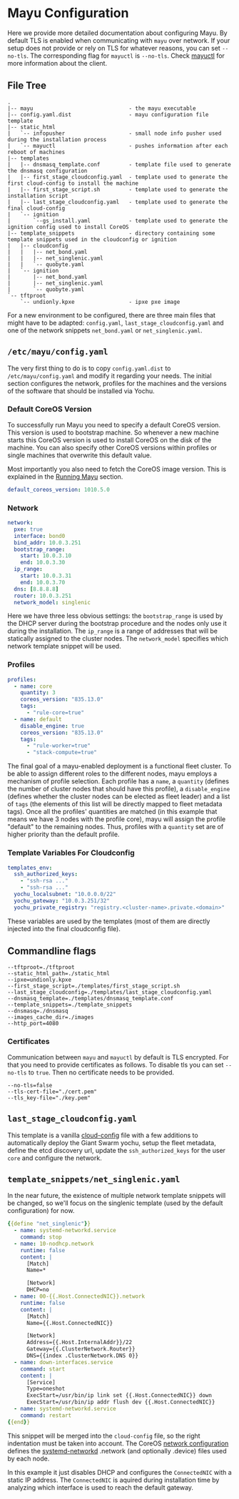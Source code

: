 # Mayu Configuration

Here we provide more detailed documentation about configuring Mayu. By
default TLS is enabled when communicating with `mayu` over network. If your
setup does not provide or rely on TLS for whatever reasons, you can set
`--no-tls`. The corresponding flag for `mayuctl` is `--no-tls`.
Check [mayuctl](mayuctl.md) for more information about the client.

## File Tree

```nohighlight
.
|-- mayu                              - the mayu executable
|-- config.yaml.dist                  - mayu configuration file template
|-- static_html
|   `-- infopusher                    - small node info pusher used during the installation process
|   `-- mayuctl                       - pushes information after each reboot of machines
|-- templates
|   |-- dnsmasq_template.conf         - template file used to generate the dnsmasq configuration
|   |-- first_stage_cloudconfig.yaml  - template used to generate the first cloud-config to install the machine
|   |-- first_stage_script.sh         - template used to generate the installation script
|   |-- last_stage_cloudconfig.yaml   - template used to generate the final cloud-config
|   `-- ignition
|       `--gs_install.yaml            - template used to generate the ignition config used to install CoreOS
|-- template_snippets                 - directory containing some template snippets used in the cloudconfig or ignition
|   |-- cloudconfig
|   |   |-- net_bond.yaml
|   |   |-- net_singlenic.yaml
|   |   `-- quobyte.yaml
|   `-- ignition
|       |-- net_bond.yaml
|       |-- net_singlenic.yaml
|       `-- quobyte.yaml
`-- tftproot
    `-- undionly.kpxe                 - ipxe pxe image
```

For a new environment to be configured, there are three main files that might
have to be adapted: `config.yaml`, `last_stage_cloudconfig.yaml` and one of the
network snippets `net_bond.yaml` or `net_singlenic.yaml`.


## `/etc/mayu/config.yaml`

The very first thing to do is to copy `config.yaml.dist` to
`/etc/mayu/config.yaml` and modify it regarding your needs. The initial
section configures the network, profiles for the machines and the versions
of the software that should be installed via Yochu.

### Default CoreOS Version

To successfully run Mayu you need to specify a default CoreOS version. This version is used to bootstrap
machine. So whenever a new machine starts this CoreOS version is used to install CoreOS on the disk of
the machine. You can also specify other CoreOS versions within profiles or single machines that overwrite
this default value.

Most importantly you also need to fetch the CoreOS image version. This is explained in the [Running Mayu](running.md) section.

```yaml
default_coreos_version: 1010.5.0
```

### Network

```yaml
network:
  pxe: true
  interface: bond0
  bind_addr: 10.0.3.251
  bootstrap_range:
    start: 10.0.3.10
    end: 10.0.3.30
  ip_range:
    start: 10.0.3.31
    end: 10.0.3.70
  dns: [8.8.8.8]
  router: 10.0.3.251
  network_model: singlenic
```

Here we have three less obvious settings: the `bootstrap_range` is used by the
DHCP server during the bootstrap procedure and the nodes only use it during the
installation. The `ip_range` is a range of addresses that will be statically
assigned to the cluster nodes. The `network_model` specifies which network
template snippet will be used.

### Profiles

```yaml
profiles:
  - name: core
    quantity: 3
    coreos_version: "835.13.0"
    tags:
      - "rule-core=true"
  - name: default
    disable_engine: true
    coreos_version: "835.13.0"
    tags:
      - "rule-worker=true"
      - "stack-compute=true"
```

The final goal of a mayu-enabled deployment is a functional fleet cluster. To
be able to assign different roles to the different nodes, mayu employs a
mechanism of profile selection. Each profile has a `name`, a `quantity`
(defines the number of cluster nodes that should have this profile), a
`disable_engine` (defines whether the cluster nodes can be elected as fleet
leader) and a list of `tags` (the elements of this list will be directly mapped
to fleet metadata tags). Once all the profiles' quantities are matched (in
this example that means we have 3 nodes with the profile core), mayu will assign
the profile "default" to the remaining nodes. Thus, profiles with a `quantity`
set are of higher priority than the default profile.

### Template Variables For Cloudconfig

```yaml
templates_env:
  ssh_authorized_keys:
    - "ssh-rsa ..."
    - "ssh-rsa ..."
  yochu_localsubnet: "10.0.0.0/22"
  yochu_gateway: "10.0.3.251/32"
  yochu_private_registry: "registry.<cluster-name>.private.<domain>"
```

These variables are used by the templates (most of them are directly injected
into the final cloudconfig file).

## Commandline flags

```
--tftproot=./tftproot
--static_html_path=./static_html
--ipxe=undionly.kpxe
--first_stage_script=./templates/first_stage_script.sh
--last_stage_cloudconfig=./templates/last_stage_cloudconfig.yaml
--dnsmasq_template=./templates/dnsmasq_template.conf
--template_snippets=./template_snippets
--dnsmasq=./dnsmasq
--images_cache_dir=./images
--http_port=4080
```

### Certificates

Communication between `mayu` and `mayuctl` by default is TLS encrypted. For
that you need to provide certificates as follows. To disable tls
you can set `--no-tls` to `true`. Then no certificate needs to be
provided.

```
--no-tls=false
--tls-cert-file="./cert.pem"
--tls_key-file="./key.pem"
```

## `last_stage_cloudconfig.yaml`

This template is a vanilla
[cloud-config](https://coreos.com/os/docs/latest/cloud-config.html) file with a
few additions to automatically deploy the Giant Swarm yochu, setup the
fleet metadata, define the etcd discovery url, update the `ssh_authorized_keys`
for the user `core` and configure the network.

## `template_snippets/net_singlenic.yaml`

In the near future, the existence of multiple network template snippets will be
changed, so we'll focus on the singlenic template (used by the default
configuration) for now.

```yaml
{{define "net_singlenic"}}
  - name: systemd-networkd.service
    command: stop
  - name: 10-nodhcp.network
    runtime: false
    content: |
      [Match]
      Name=*

      [Network]
      DHCP=no
  - name: 00-{{.Host.ConnectedNIC}}.network
    runtime: false
    content: |
      [Match]
      Name={{.Host.ConnectedNIC}}

      [Network]
      Address={{.Host.InternalAddr}}/22
      Gateway={{.ClusterNetwork.Router}}
      DNS={{index .ClusterNetwork.DNS 0}}
  - name: down-interfaces.service
    command: start
    content: |
      [Service]
      Type=oneshot
      ExecStart=/usr/bin/ip link set {{.Host.ConnectedNIC}} down
      ExecStart=/usr/bin/ip addr flush dev {{.Host.ConnectedNIC}}
  - name: systemd-networkd.service
    command: restart
{{end}}
```

This snippet will be merged into the `cloud-config` file, so the right
indentation must be taken into account. The CoreOS [network
configuration](https://coreos.com/os/docs/latest/network-config-with-networkd.html)
defines the
[systemd-networkd](http://www.freedesktop.org/software/systemd/man/systemd.network.html)
.network (and optionally .device) files used by each node.

In this example it just disables DHCP and configures the `ConnectedNIC` with a
static IP address. The `ConnectedNIC` is aquired during installation time by
analyzing which interface is used to reach the default gateway.
